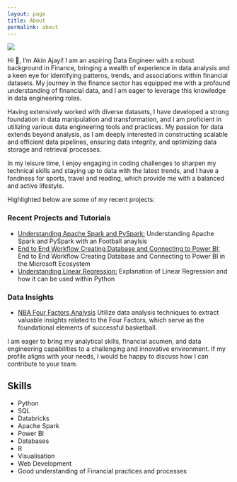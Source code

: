 ```yaml
---
layout: page
title: About
permalink: about
---
```


<img class="mx-auto w-1/2" src="{{site.baseurl}}/assets/img/me.JPG">

Hi 👋, I’m Akin Ajayi! I am an aspiring Data Engineer with a robust background in Finance, bringing a wealth of experience in data analysis and a keen eye for identifying patterns, trends, and associations within financial datasets. My journey in the finance sector has equipped me with a profound understanding of financial data, and I am eager to leverage this knowledge in data engineering roles.

Having extensively worked with diverse datasets, I have developed a strong foundation in data manipulation and transformation, and I am proficient in utilizing various data engineering tools and practices. My passion for data extends beyond analysis, as I am deeply interested in constructing scalable and efficient data pipelines, ensuring data integrity, and optimizing data storage and retrieval processes.

In my leisure time, I enjoy engaging in coding challenges to sharpen my technical skills and staying up to data with the latest trends, and I have a fondness for sports, travel and reading, which provide me with a balanced and active lifestyle.

Highlighted below are some of my recent projects:

### Recent Projects and Tutorials

- [Understanding Apache Spark and PySpark:](https://medium.com/@wiajayi/understanding-apache-spark-and-pyspark-4ee4ca377434)
  Understanding Apache Spark and PySpark with an Football anaylsis
- [End to End Workflow Creating Database and Connecting to Power BI:](https://akinajayi.me/DB-to-BI-Workflow)
  End to End Workflow Creating Database and Connecting to Power BI in the Microsoft Ecosystem
- [Understanding Linear Regression:](https://medium.com/@wiajayi/understanding-linear-regression-3a977addcc1b)
  Explanation of Linear Regression and how it can be used within Python

### Data Insights

- [NBA Four Factors Analysis](https://akinajayi.me/NBA_Four_Factors/)
  Utilize data analysis techniques to extract valuable insights related to the Four Factors, which serve as the foundational elements of successful basketball.

I am eager to bring my analytical skills, financial acumen, and data engineering capabilities to a challenging and innovative environment. If my profile aligns with your needs, I would be happy to discuss how I can contribute to your team.

## Skills

- Python
- SQL
- Databricks
- Apache Spark
- Power BI
- Databases
- R
- Visualisation
- Web Development
- Good understanding of Financial practices and processes


